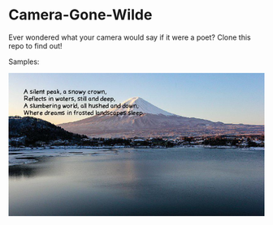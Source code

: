 # Camera-Gone-Wilde
Ever wondered what your camera would say if it were a poet? Clone this repo to find out! 

Samples:

![Mt Fuji](samples/test_image%20poetic.jpg)